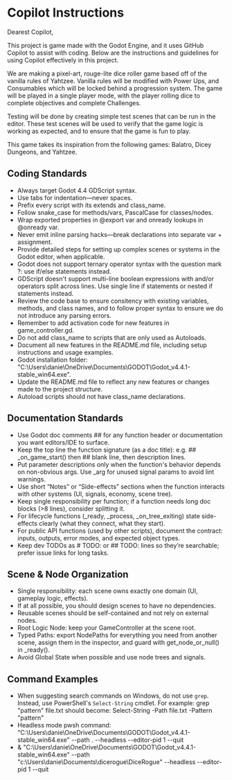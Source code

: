 # Copilot Instructions
Dearest Copilot,

This project is game made with the Godot Engine, and it uses GitHub Copilot to assist with coding. Below are the instructions and guidelines for using Copilot effectively in this project.

We are making a pixel-art, rouge-lite dice roller game based off of the vanilla rules of Yahtzee.  Vanilla rules will be modified with Power Ups, and Consumables which will be locked behind a progression system.  The game will be played in a single player mode, with the player rolling dice to complete objectives and complete Challenges.

Testing will be done by creating simple test scenes that can be run in the editor.  These test scenes will be used to verify that the game logic is working as expected, and to ensure that the game is fun to play.

This game takes its inspiration from the following games: Balatro, Dicey Dungeons, and Yahtzee.  

## Coding Standards
- Always target Godot 4.4 GDScript syntax.
- Use tabs for indentation—never spaces.
- Prefix every script with its extends and class_name.
- Follow snake_case for methods/vars, PascalCase for classes/nodes.
- Wrap exported properties in @export var and onready lookups in @onready var.
- Never emit inline parsing hacks—break declarations into separate var + assignment.
- Provide detailed steps for setting up complex scenes or systems in the Godot editor, when applicable.
- Godot does not support ternary operator syntax with the question mark ?: use if/else statements instead.
- GDScript doesn't support multi-line boolean expressions with and/or operators split across lines.  Use single line if statements or nested if statements instead.
- Review the code base to ensure consitency with existing variables, methods, and class names, and to follow proper syntax to ensure we do not introduce any parsing errors.
- Remember to add activation code for new features in game_controller.gd.
- Do not add class_name to scripts that are only used as Autoloads.
- Document all new features in the README.md file, including setup instructions and usage examples.
- Godot installation folder: "C:\Users\danie\OneDrive\Documents\GODOT\Godot_v4.4.1-stable_win64.exe".
- Update the README.md file to reflect any new features or changes made to the project structure.
- Autoload scripts should not have class_name declarations.

## Documentation Standards
- Use Godot doc comments ## for any function header or documentation you want editors/IDE to surface.
- Keep the top line the function signature (as a doc title): e.g. ## _on_game_start() then ## blank line, then description lines.
- Put parameter descriptions only when the function's behavior depends on non-obvious args. Use _arg for unused signal params to avoid lint warnings.
- Use short “Notes” or “Side-effects” sections when the function interacts with other systems (UI, signals, economy, scene tree).
- Keep single responsibility per function; if a function needs long doc blocks (>8 lines), consider splitting it.
- For lifecycle functions (_ready, _process, _on_tree_exiting) state side-effects clearly (what they connect, what they start).
- For public API functions (used by other scripts), document the contract: inputs, outputs, error modes, and expected object types.
- Keep dev TODOs as # TODO: or ## TODO: lines so they’re searchable; prefer issue links for long tasks.


## Scene & Node Organization
- Single responsibility: each scene owns exactly one domain (UI, gameplay logic, effects).
- If at all possible, you should design scenes to have no dependencies.
- Reusable scenes should be self-contained and not rely on external nodes.
- Root Logic Node: keep your GameController at the scene root.
- Typed Paths: export NodePaths for everything you need from another scene, assign them in the inspector, and guard with get_node_or_null() in _ready().
- Avoid Global State when possible and use node trees and signals.

## Command Examples
- When suggesting search commands on Windows, do not use `grep`. 
Instead, use PowerShell's `Select-String` cmdlet. 
For example:
  grep "pattern" file.txt
should become:
  Select-String -Path file.txt -Pattern "pattern"
- Headless mode pwsh command: "C:\Users\danie\OneDrive\Documents\GODOT\Godot_v4.4.1-stable_win64.exe" --path . --headless --editor-pid 1 --quit
- & "C:\Users\danie\OneDrive\Documents\GODOT\Godot_v4.4.1-stable_win64.exe" --path "c:\Users\danie\Documents\dicerogue\DiceRogue" --headless --editor-pid 1 --quit